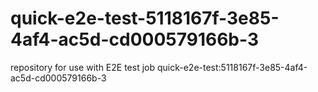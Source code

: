 # quick-e2e-test-5118167f-3e85-4af4-ac5d-cd000579166b-3
repository for use with E2E test job quick-e2e-test:5118167f-3e85-4af4-ac5d-cd000579166b-3
